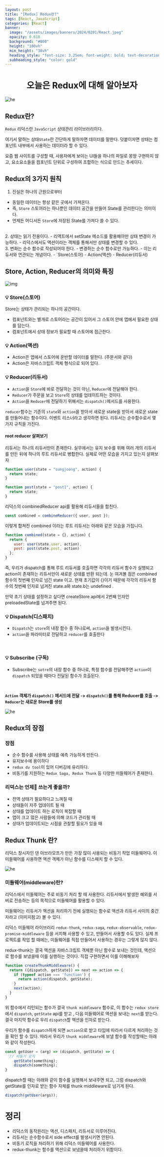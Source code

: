 ```yaml
---
layout: post
title: "[Redux] Redux란?"
tags: [React, JavaScript]
categories: [React]
banner:
  image: "/assets/images/banners/2024/0201/React.jpeg"
  opacity: 0.618
  background: "#000"
  height: "100vh"
  min_height: "38vh"
  heading_style: "font-size: 3.25em; font-weight: bold; text-decoration: underline"
  subheading_style: "color: gold"
---
```


# <center><b>오늘은 Redux에 대해 알아보자</b></center>

![he](https://ko.redux.js.org/assets/images/ReduxDataFlowDiagram-49fa8c3968371d9ef6f2a1486bd40a26.gif)



## Redux란?

`Redux` 리덕스란 `JavaScript` 상태관리 라이브러리이다.

여기서 말하는 상태`State`란 간단하게 말하자면 데이터를 말한다. 
덧붙이자면 상태는 컴포넌트 내부에서 사용하는 데이터라 할 수 있다.

요즘 웹 사이트를 구성할 때, 사용자에게 보이는 UI들을 하나의 파일로 몽땅 구현하지 않고, 
요소요소들을 컴포넌트 단위로 구성하여 조합하는 식으로 만드는 추세이다.

## Redux의 3가지 원칙

1. 진실은 하나의 근원으로부터
- 동일한 데이터는 항상 같은 곳에서 가져온다.
- 즉, `Store` 스토어라는 하나뿐인 데이터 공간을 만들어 State를 관리한다는 의미이다.
- 언제든 어디서든 `Store`에 저장된 State를 가져다 쓸 수 있다.
<br />
2. 상태는 읽기 전용이다.
- 리액트에서 setState 메소드를 활용해야만 상태 변경이 가능하다.
- 리덕스에서도 액션이라는 객체를 통해서만 상태를 변경할 수 있다.
<br />
3. 변화는 순수 함수로 작성되어야 한다.
- 변경하는 순수 함수로만 가능하다.
- 이는 리듀서와 연관되는 개념이다.
- `Store(스토어) - Action(액션) - Reducer(리듀서)


<br />

## Store, Action, Reducer의 의미와 특징


![img](https://blog.kakaocdn.net/dn/cmOg19/btsbMmKCGoJ/LfEvFAIcGHAvXkVafT311K/img.png)


### 💡 Store(스토어)

Store는 상태가 관리되는 하나의 공간이다.
- 컴포넌트와는 별개로 스토어라는 공간이 있어서 그 스토어 안에 앱에서 필요한 상태를 담는다.
- 컴포넌트에서 상태 정보가 필요할 때 스토어에 접근한다.

### 💡 Action(액션)

- Action은 앱에서 스토어에 운반할 데이터를 말한다. (주문서와 같다)
- Action은 자바스크립트 객체 형식으로 되어 있다.

### 💡 Reducer(리듀서)

- `Action`을 `Store`에 바로 전달하는 것이 아닌, `Reducer`에 전달해야 한다.
- `Reducer`가 주문을 보고 `Store`의 상태를 업데이트하는 것이다.
- `Action`을 `Reducer`에 전달하기 위해서는 `dispatch()`메서드를 사용한다.

`reducer`함수는 기존의 `state`와 `action`을 받아서 새로운 state을 받아서 새로운 state를 만들어내는 함수이다.
이벤트 리스너라고 생각하면 된다. 리듀서는 순수함수로서 몇 가지 규칙을 가진다.



#### root reducer 살펴보기
리듀서는 하나의 리듀서만이 존재한다. 실무에서는 유지 보수를 위해 
여러 개의 리듀서를 만든 뒤에 하나의 루트 리듀서로 병합한다. 
실제로 어떤 모습을 가지고 있는지 살펴보자


```javascript
function user(state = "sungjoong", action) {
  return state;
}

function post(state = "post1", action) {
  return state;
}
```

리덕스의 combinedReducer api를 활용해 리듀서들을 합친다.

```javascript
const combined = combineReducer({ user, post });
```

이렇게 합쳐진 combined 이라는 루트 리듀서는 아래와 같은 모습을 가집니다.

```javascript
function combined(state = {}, action) {
  return {
    user: user(state.user, action),
    post: post(state.post, action)
  };
}
```

즉, 우리가 dispatch를 통해 루트 리듀서를 호출하면 각각의 리듀서 함수가 실행되고 action이 존재하는 리듀서만이 새로운 상태를 반환 되는데. 눈 여겨볼 점은 combined 함수의 첫번째 인자로 넘긴 state 이고. 현재 초기값이 {}이기 때문에 각각의 리듀서 함수의 첫번째 인자로 넘겨진 state.a와 state.b는 undefined .

만약 초기 상태를 설정하고 싶다면 createStore api에서 2번째 인자인 preloadedState를 넘겨주면 된다.
<br />

### 💡 Dispatch(디스패치)

- `Dispatch`는 `store`의 내장 함수 중 하나로써, `action`을 발생시킨다.
- `action`을 파라미터로 전달하고 `reducer`를 호출한다

<br />

### 💡 Subscribe (구독)

- Subscribe는 `sotre`의 내장 함수 중 하나로, 특정 함수를 전달해주면 `action`이 `dispatch` 되었을 때마다 전달된 함수가 호출된다.

</br >

<b>`Action` 객체가 `dispatch()` 메서드에 전달 -> `dispatch()`를 통해 Reducer를 호출 -> `Reducer`는 새로운 Store를 생성</b>

![he](https://blog.kakaocdn.net/dn/cfDokx/btsbFGQTNwl/H0AjNMhKz8p2hgnGhvxD6k/img.gif)

## Redux의 장점

### 장점 

- 순수 함수를 사용해 상태를 예측 가능하게 만든다.
- 유지보수에 용이하다
- `redux dv tool`이 있어 디버깅에 유리하다.
- 비동기를 지원하는 `Redux Saga, Redux Thunk` 등 다양한 미들웨어가 존재한다.

### 리덕스는 언제🤔 쓰는게 좋을까?

- 전역 상태가 필요하다고 느껴질 때
- 상태들이 자주 업데이트 될 때
- 상태를 업데이트 하는 로직이 복잡할 때
- 앱이 크고 많은 사람들에 의해 코드가 관리될 때
- 상태가 업데이트되는 시점을 관찰할 필요가 있을 때

## Redux Thunk 란?

리덕스 창시자인 댄 아브라모프가 만든 가장 많이 사용되는 비동기 작업 미들웨어다. 
이 미들웨어를 사용하면 액션 객체가 아닌 함수를 디스패치 할 수 있다.

![he](https://redux.js.org/assets/images/ReduxAsyncDataFlowDiagram-d97ff38a0f4da0f327163170ccc13e80.gif)


### 미들웨어(middleware)란?

리덕스에서 미들웨어는 주로 비동기 처리 할 때 사용한다.
리듀서에서 발생한 예외를 서버로 전송하는 등의 목적으로 미들웨어를 활용할 수 있다.

미들웨어는 리듀서가 액션을 처리하기 전에 실행되는 함수로 액션과 리듀서 사이의 중간자라고 (이미지참고) 볼 수 있다.

리덕스 미들웨어 라이브러리 `redux-thunk`, `redux-saga`, `redux-observable`, `redux-promise-middleware` 등을 서치해 사용할 수 있고, 만들어서 사용할 수도 있다.
실제 프로젝트를 작업 할 때에는, 미들웨어를 직접 만들어서 사용하는 경우는 그렇게 많지 않다.

redux-thunk는 결국 액션을 자바스크립트 객체뿐 아닌 함수로 보내는 것인데, 
액션으로 함수를 보냈을때 이를 실행하는 것이다. 직접 구현하면서 이를 이해해보자

```javascript
function createThunkMiddleware() {
  return ({dispatch, getState}) => next => action => {
    if (typeof action === 'function') {
      return action(dispatch, getState);
    }
    next(action);
  }
}
```
위 함수에서 리턴되는 함수가 결국 `thunk middleware` 함수로, 이 함수는 `redux store`에서 
`dispatch`, `getState` api를 받고 , 다음 미들웨어로 액션을 보내는 `next`를 받는다.
결국 마지막 함수로 우리 `dispatch`할 액션을 인자로 받는다.

우리가 함수를 `dispatch`하게 되면 `action`으로 받고 타입에 따라서 다르게 처리하는 것을 확인 할 수 있다. 따라서 우리가 `thunk middleware`에 보낼 함수를 작성할때는 아래와 같이 작성한다.

```javascript
const getUser = (arg) => (dispatch, getState) => {
  // 비동기 로직
	getState(something);
    dispatch(something);
}
```

dispatch할 때는 아래와 같이 함수를 실행해서 보내주면 되고, 그럼 dispatch와 getState를 인자로
받는 함수 자체를 thunk middleware로 넘기게 된다.
```javascript
dispatch(getUser(args));
```

# 정리
- 리덕스의 동작원리는 액션, 디스패치, 리듀서로 이루어진다.
- 리듀서는 순수함수로서 side effect를 발생시키면 안된다.
- 비동기 로직을 처리하기 위해 리덕스 미들웨어를 사용한다.
- redux-thunk는 함수를 액션으로 보냈을때 처리하기 위함이다.
